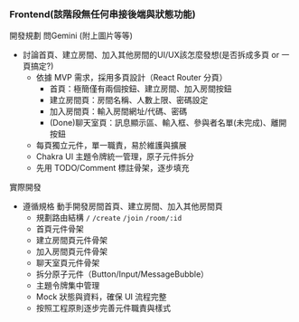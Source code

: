 ﻿### Frontend(該階段無任何串接後端與狀態功能)
開發規劃 問Gemini (附上圖片等等)
- 討論首頁、建立房間、加入其他房間的UI/UX該怎麼發想(是否拆成多頁 or 一頁搞定?)
    - 依據 MVP 需求，採用多頁設計（React Router 分頁）
        - 首頁：極簡僅有兩個按鈕、建立房間、加入房間按鈕
        - 建立房間頁：房間名稱、人數上限、密碼設定
        - 加入房間頁：輸入房間網址/代碼、密碼
        - (Done)聊天室頁：訊息顯示區、輸入框、參與者名單(未完成)、離開按鈕
    - 每頁獨立元件，單一職責，易於維護與擴展
    - Chakra UI 主題令牌統一管理，原子元件拆分
    - 先用 TODO/Comment 標註骨架，逐步填充

實際開發

- 遵循規格 動手開發房間首頁、建立房間、加入其他房間頁
    - 規劃路由結構 `/` `/create` `/join` `/room/:id`
    - 首頁元件骨架
    - 建立房間頁元件骨架
    - 加入房間頁元件骨架
    - 聊天室頁元件骨架
    - 拆分原子元件（Button/Input/MessageBubble）
    - 主題令牌集中管理
    - Mock 狀態與資料，確保 UI 流程完整
    - 按照工程原則逐步完善元件職責與樣式